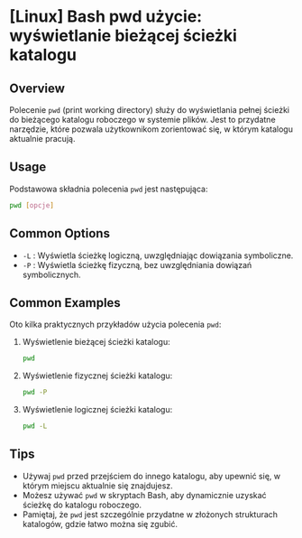 # [Linux] Bash pwd użycie: wyświetlanie bieżącej ścieżki katalogu

## Overview
Polecenie `pwd` (print working directory) służy do wyświetlania pełnej ścieżki do bieżącego katalogu roboczego w systemie plików. Jest to przydatne narzędzie, które pozwala użytkownikom zorientować się, w którym katalogu aktualnie pracują.

## Usage
Podstawowa składnia polecenia `pwd` jest następująca:

```bash
pwd [opcje]
```

## Common Options
- `-L` : Wyświetla ścieżkę logiczną, uwzględniając dowiązania symboliczne.
- `-P` : Wyświetla ścieżkę fizyczną, bez uwzględniania dowiązań symbolicznych.

## Common Examples
Oto kilka praktycznych przykładów użycia polecenia `pwd`:

1. Wyświetlenie bieżącej ścieżki katalogu:
   ```bash
   pwd
   ```

2. Wyświetlenie fizycznej ścieżki katalogu:
   ```bash
   pwd -P
   ```

3. Wyświetlenie logicznej ścieżki katalogu:
   ```bash
   pwd -L
   ```

## Tips
- Używaj `pwd` przed przejściem do innego katalogu, aby upewnić się, w którym miejscu aktualnie się znajdujesz.
- Możesz używać `pwd` w skryptach Bash, aby dynamicznie uzyskać ścieżkę do katalogu roboczego.
- Pamiętaj, że `pwd` jest szczególnie przydatne w złożonych strukturach katalogów, gdzie łatwo można się zgubić.